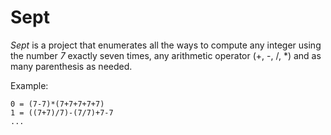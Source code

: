 # Sept

_Sept_ is a project that enumerates all the ways to compute any integer using the number _7_ exactly seven times, any arithmetic operator (+, -, /, *) and as many parenthesis as needed.

Example:

    0 = (7-7)*(7+7+7+7+7)
    1 = ((7+7)/7)-(7/7)+7-7
    ...
